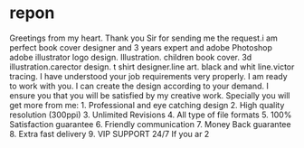 # repon
Greetings from my heart. Thank you Sir for sending me the request.i am perfect book cover designer and 3 years expert and adobe Photoshop adobe illustrator logo design. Illustration. children book cover. 3d illustration.carector design. t shirt designer.line art. black and whit line.victor tracing. I have understood your job requirements very properly. I am ready to work with you. I can create the design according to your demand. I ensure you that you will be satisfied by my creative work. Specially you will get more from me: 1. Professional and eye catching design 2. High quality resolution (300ppi) 3. Unlimited Revisions 4. All type of file formats 5. 100% Satisfaction guarantee 6. Friendly communication 7. Money Back guarantee 8. Extra fast delivery 9. VIP SUPPORT 24/7 If you ar 2
